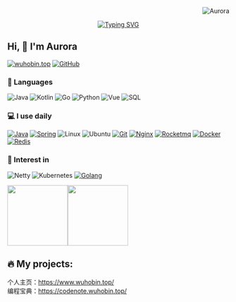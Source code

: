 <p align="right"> <img src="https://komarev.com/ghpvc/?username=wuhobin&label=Profile%20views&color=0e75b6&style=flat" alt="Aurora" /> </p>


<div align="center">
  <a href="https://blog.flyone.space/">
    <img src="https://readme-typing-svg.demolab.com?font=Fira+Code&pause=1000&color=008c8c&width=435&lines=热爱可抵岁月漫长！;让正确的事情持续发生！&center=true&size=27" alt="Typing SVG" />
  </a>
</div>

## Hi, 👋 I'm Aurora

[![wuhobin.top](https://img.shields.io/badge/-wuhobin.top-00A98F?&logo=About.me&logoColor=FFFFFF)](https://www.wuhobin.top/) 
[![GitHub](https://img.shields.io/badge/-GitHub-181717?&logo=GitHub)](https://github.com/wuhobin)


### 🚀 Languages

![Java](https://img.shields.io/badge/-Java-000?&logo=OpenJDK)
![Kotlin](https://img.shields.io/badge/-Kotlin-000?&logo=Kotlin)
![Go](https://img.shields.io/badge/-Go-000?&logo=C%2B%2B&logoColor=00599C)
![Python](https://img.shields.io/badge/-Python-000?&logo=python)
![Vue](https://img.shields.io/badge/Vue.js-35495E?logo=vue.js&logoColor=4FC08D)
![SQL](https://img.shields.io/badge/-SQL-000?&logo=sqlite&logoColor=003b57)


### 💻 I use daily

[![Java](https://img.shields.io/badge/-Java-000?&logo=OpenJDK)](https://www.wuhobin.top/)
[![Spring](https://img.shields.io/badge/SpringBoot-35495E?logo=Spring&logoColor=4FC08D)](https://www.wuhobin.top/)
![Linux](https://img.shields.io/badge/-Linux-000?&logo=Linux&logoColor=3ddc84)
![Ubuntu](https://img.shields.io/badge/-Ubuntu-000?&logo=Ubuntu)
[![Git](https://img.shields.io/badge/-Git-000000?logo=git&logoColor=FF7043)](https://www.wuhobin.top/)
[![Nginx](https://img.shields.io/badge/-Nginx-F6C915?logo=nginx&logoColor=029137)](https://www.wuhobin.top/)
[![Rocketmq](https://img.shields.io/badge/-Rocketmq-7A1FA2?logo=rocketmq&logoColor=FC8019)](https://www.wuhobin.top/)
[![Docker](https://img.shields.io/badge/docker-20232A?logo=docker&logoColor=61DAFB)](https://www.wuhobin.top/)
[![Redis](https://img.shields.io/badge/-Redis-F6C915?logo=Redis&logoColor=F16061)](https://www.wuhobin.top/)


### 🌱 Interest in

![Netty](https://img.shields.io/badge/-Netty-000?&logo=netty&logoColor=5D4F85)
![Kubernetes](https://img.shields.io/badge/-Kubernetes%23-000?&logo=Kubernetes&logoColor=239120)
[![Golang](https://img.shields.io/badge/-Golang-02569B?logo=go&logoColor=00ACC1)](https://www.wuhobin.top/)



<span><img src="https://github-readme-stats.vercel.app/api/top-langs/?username=wuhobin&layout=compact" height="137px" /></span><span><img height="137px" src="https://github-readme-stats.vercel.app/api?username=wuhobin&hide_title=true&hide_border=true&show_icons=trueline_height=21&text_color=000&icon_color=000&bg_color=0,ea6161,ffc64d,fffc4d,52fa5a&theme=graywhite" /> </span>

🔥 My projects:
-----------------------
个人主页：https://www.wuhobin.top/</br>
编程宝典：https://codenote.wuhobin.top/
